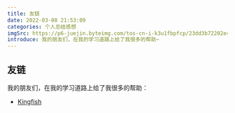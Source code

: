 ```yaml
---
title: 友链
date: 2022-03-08 21:53:09
categories: 个人总结感想
imgSrc: https://p6-juejin.byteimg.com/tos-cn-i-k3u1fbpfcp/23dd3b72202e4bec9c933dfc4ec1b486~tplv-k3u1fbpfcp-watermark.image?
introduce: 我的朋友们，在我的学习道路上给了我很多的帮助~
---
```


## 友链

我的朋友们，在我的学习道路上给了我很多的帮助：

- [Kingfish](https://blog.kingfish404.cn/)



